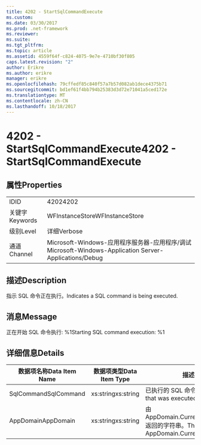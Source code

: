 ```yaml
---
title: 4202 - StartSqlCommandExecute
ms.custom: 
ms.date: 03/30/2017
ms.prod: .net-framework
ms.reviewer: 
ms.suite: 
ms.tgt_pltfrm: 
ms.topic: article
ms.assetid: 4559f64f-c824-4075-9e7e-4710bf30f805
caps.latest.revision: "2"
author: Erikre
ms.author: erikre
manager: erikre
ms.openlocfilehash: 79cffedf85c840f57a7b57d082ab1dece4375b71
ms.sourcegitcommit: bd1ef61f4bb794b25383d3d72e71041a5ced172e
ms.translationtype: MT
ms.contentlocale: zh-CN
ms.lasthandoff: 10/18/2017
---
```

# <a name="4202---startsqlcommandexecute"></a><span data-ttu-id="cfebe-102">4202 - StartSqlCommandExecute</span><span class="sxs-lookup"><span data-stu-id="cfebe-102">4202 - StartSqlCommandExecute</span></span>
## <a name="properties"></a><span data-ttu-id="cfebe-103">属性</span><span class="sxs-lookup"><span data-stu-id="cfebe-103">Properties</span></span>  
  
|||  
|-|-|  
|<span data-ttu-id="cfebe-104">ID</span><span class="sxs-lookup"><span data-stu-id="cfebe-104">ID</span></span>|<span data-ttu-id="cfebe-105">4202</span><span class="sxs-lookup"><span data-stu-id="cfebe-105">4202</span></span>|  
|<span data-ttu-id="cfebe-106">关键字</span><span class="sxs-lookup"><span data-stu-id="cfebe-106">Keywords</span></span>|<span data-ttu-id="cfebe-107">WFInstanceStore</span><span class="sxs-lookup"><span data-stu-id="cfebe-107">WFInstanceStore</span></span>|  
|<span data-ttu-id="cfebe-108">级别</span><span class="sxs-lookup"><span data-stu-id="cfebe-108">Level</span></span>|<span data-ttu-id="cfebe-109">详细</span><span class="sxs-lookup"><span data-stu-id="cfebe-109">Verbose</span></span>|  
|<span data-ttu-id="cfebe-110">通道</span><span class="sxs-lookup"><span data-stu-id="cfebe-110">Channel</span></span>|<span data-ttu-id="cfebe-111">Microsoft-Windows-应用程序服务器-应用程序/调试</span><span class="sxs-lookup"><span data-stu-id="cfebe-111">Microsoft-Windows-Application Server-Applications/Debug</span></span>|  
  
## <a name="description"></a><span data-ttu-id="cfebe-112">描述</span><span class="sxs-lookup"><span data-stu-id="cfebe-112">Description</span></span>  
 <span data-ttu-id="cfebe-113">指示 SQL 命令正在执行。</span><span class="sxs-lookup"><span data-stu-id="cfebe-113">Indicates a SQL command is being executed.</span></span>  
  
## <a name="message"></a><span data-ttu-id="cfebe-114">消息</span><span class="sxs-lookup"><span data-stu-id="cfebe-114">Message</span></span>  
 <span data-ttu-id="cfebe-115">正在开始 SQL 命令执行: %1</span><span class="sxs-lookup"><span data-stu-id="cfebe-115">Starting SQL command execution: %1</span></span>  
  
## <a name="details"></a><span data-ttu-id="cfebe-116">详细信息</span><span class="sxs-lookup"><span data-stu-id="cfebe-116">Details</span></span>  
  
|<span data-ttu-id="cfebe-117">数据项名称</span><span class="sxs-lookup"><span data-stu-id="cfebe-117">Data Item Name</span></span>|<span data-ttu-id="cfebe-118">数据项类型</span><span class="sxs-lookup"><span data-stu-id="cfebe-118">Data Item Type</span></span>|<span data-ttu-id="cfebe-119">描述</span><span class="sxs-lookup"><span data-stu-id="cfebe-119">Description</span></span>|  
|--------------------|--------------------|-----------------|  
|<span data-ttu-id="cfebe-120">SqlCommand</span><span class="sxs-lookup"><span data-stu-id="cfebe-120">SqlCommand</span></span>|<span data-ttu-id="cfebe-121">xs:string</span><span class="sxs-lookup"><span data-stu-id="cfebe-121">xs:string</span></span>|<span data-ttu-id="cfebe-122">已执行的 SQL 命令。</span><span class="sxs-lookup"><span data-stu-id="cfebe-122">The SQL command that was executed.</span></span>|  
|<span data-ttu-id="cfebe-123">AppDomain</span><span class="sxs-lookup"><span data-stu-id="cfebe-123">AppDomain</span></span>|<span data-ttu-id="cfebe-124">xs:string</span><span class="sxs-lookup"><span data-stu-id="cfebe-124">xs:string</span></span>|<span data-ttu-id="cfebe-125">由 AppDomain.CurrentDomain.FriendlyName 返回的字符串。</span><span class="sxs-lookup"><span data-stu-id="cfebe-125">The string returned by AppDomain.CurrentDomain.FriendlyName.</span></span>|
